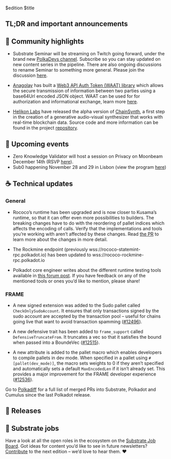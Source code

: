 $edition
$title

## TL;DR and important announcements

## 🔦 Community highlights

* Substrate Seminar will be streaming on Twitch going forward, under the brand new [PolkaDevs channel](https://www.twitch.tv/polkadevs). Subscribe so you can stay updated on new content series in the pipeline. There are also ongoing discussions to rename Seminar to something more general. Please join the discussion [here](https://github.com/substrate-developer-hub/substrate-seminar/discussions/31).

* [Anagolay](https://anagolay.network/) has built a [Web3 API Auth Token (WAAT) library](https://github.com/kelp-hq/oss/tree/22f85a75887ddcf65fe411e008f9bc7ba2d3203f/tools/web3-api-auth-token) which allows the secure transmission of information between two parties using a base64Url encoded JSON object.
WAAT can be used for for authorization and informational exchange, learn more [here](https://github.com/kelp-hq/oss/tree/22f85a75887ddcf65fe411e008f9bc7ba2d3203f/tools/web3-api-auth-token#why-we-should-use-waat).

* [Helikon Labs](https://helikon.io) have released the alpha version of [ChainSynth](https://alpha.chainsynth.app), a first step in the creation of a generative audio-visual synthesizer that works with real-time blockchain data. Source code and more information can be found in the project [repository](https://github.com/helikon-labs/chainsynth).
 
## 📆 Upcoming events

* Zero Knowledge Validator will host a session on Privacy on Moonbeam December 14th (RSVP [here](https://hopin.com/events/privacy-on-moonbeam-311978ec-1ac3-4f44-9e57-86c3c3712f3b)).
* Sub0 happening November 28 and 29 in Lisbon (view the program [here](https://sub0.polkadot.network/program/))

## ☕️ Technical updates

### General

* Rococo’s runtime has been upgraded and is now closer to Kusama’s runtime, so that it can offer even more possibilities to builders. The breaking changes have to do with the reordering of pallet indices which affects the encoding of calls. Verify that the implementations and tools you’re working with aren’t affected by these changes. Read [the PR](https://github.com/paritytech/polkadot/pull/5617) to learn more about the changes in more detail.

* The Rockmine endpoint (previously wss://rococo-statemint-rpc.polkadot.io) has been updated to wss://rococo-rockmine-rpc.polkadot.io

* Polkadot core engineer writes about the different runtime testing tools available in [this forum post](https://forum.polkadot.network/t/testing-complex-frame-pallets-discussion-tools/356/2). If you have feedback on any of the mentioned tools or ones you’d like to mention, please share!

### FRAME

* A new signed extension was added to the Sudo pallet called `CheckOnlySudoAccount`. It ensures that only transactions signed by the sudo account are accepted by the transaction pool – useful for chains going live that want to avoid transaction spamming ([#12496](https://github.com/paritytech/substrate/pull/12496)).
* A new defensive trait has been added to `frame_support` called `DefensiveTruncateFrom`. It truncates a vec so that it satisfies the bound when passed into a BoundeVec ([#12515](https://github.com/paritytech/substrate/pull/12515)).

* A new attribute is added to the pallet macro which enables developers to compile pallets in dev mode. When specified in a pallet using `#[pallet(dev_mode)]`, the macro sets weights to 0 if they aren’t specified and automatically sets a default `MaxEncodedLen` if it isn’t already set. This provides a major improvement for the FRAME developer experience ([#12536](https://github.com/paritytech/substrate/pull/12536)).

Go to [Polkadiff](https://polkadiff.parity.io/) for a full list of merged PRs into Substrate, Polkadot and Cumulus since the last Polkadot release.

## 👀 Releases

## 📰 Substrate jobs

Have a look at all the open roles in the ecosystem on the [Substrate Job Board](https://careers.substrate.io/jobs).
Got ideas for content you’d like to see in future newsletters? [Contribute](https://github.com/substrate-developer-hub/newsletter/pulls) to the next edition – we’d love to hear them. ❤️
